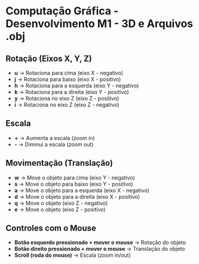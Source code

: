 # Computação Gráfica - Desenvolvimento M1 - 3D e Arquivos .obj


## Rotação (Eixos X, Y, Z)
- **u** → Rotaciona para cima (eixo X - negativo)  
- **j** → Rotaciona para baixo (eixo X - positivo)  
- **h** → Rotaciona para a esquerda (eixo Y - negativo)  
- **k** → Rotaciona para a direita (eixo Y - positivo)  
- **y** → Rotaciona no eixo Z (eixo Z - positivo)  
- **i** → Rotaciona no eixo Z (eixo Z - negativo)  


## Escala
- **+** → Aumenta a escala (zoom in)  
- **-** → Diminui a escala (zoom out)  


## Movimentação (Translação)
- **w** → Move o objeto para cima (eixo Y - negativo)  
- **s** → Move o objeto para baixo (eixo Y - positivo)  
- **a** → Move o objeto para a esquerda (eixo X - negativo)  
- **d** → Move o objeto para a direita (eixo X - positivo)
- **q** → Move o objeto (eixo Z - negativo) 
- **e** → Move o objeto (eixo Z - positivo) 


## Controles com o Mouse
- **Botão esquerdo pressionado + mover o mouse** → Rotação do objeto  
- **Botão direito pressionado + mover o mouse** → Translação do objeto  
- **Scroll (roda do mouse)** → Escala (zoom in/out)  
